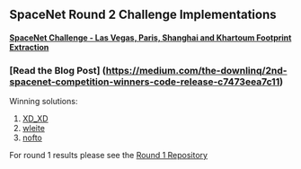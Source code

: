 ## SpaceNet Round 2 Challenge Implementations

#### [SpaceNet Challenge - Las Vegas, Paris, Shanghai and Khartoum Footprint Extraction](http://crowdsourcing.topcoder.com/spacenet)
### [Read the Blog Post] (https://medium.com/the-downlinq/2nd-spacenet-competition-winners-code-release-c7473eea7c11)
Winning solutions:

1. [XD_XD](https://github.com/SpaceNetChallenge/BuildingDetectors_Round2/tree/master/1-XD_XD)
2. [wleite](https://github.com/SpaceNetChallenge/BuildingDetectors_Round2/tree/master/2-wleite)
3. [nofto](https://github.com/SpaceNetChallenge/BuildingDetectors_Round2/tree/master/3-nofto)


For round 1 results please see the [Round 1 Repository](https://github.com/SpaceNetChallenge/BuildingDetectors)
